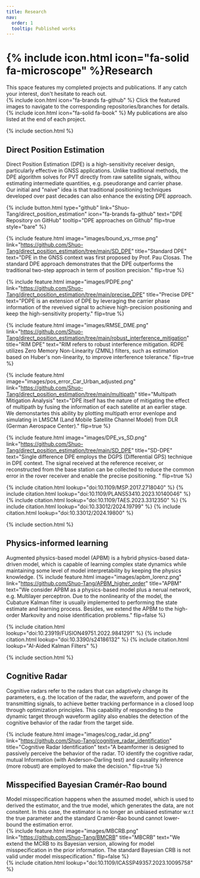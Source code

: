 ```yaml
---
title: Research
nav:
  order: 1
  tooltip: Published works
---
```


# {% include icon.html icon="fa-solid fa-microscope" %}Research

This space features my completed projects and publications. If any catch your interest, don't hesitate to reach out.  
{%
  include icon.html
  icon="fa-brands fa-github"
%}
Click the featured images to navigate to the corresponding repositories/branches for details.  
{%
  include icon.html
  icon="fa-solid fa-book"
%}
My publications are also listed at the end of each project.

{% include section.html %}

## Direct Position Estimation 
Direct Position Estimation (DPE) is a high-sensitivity receiver design, particularly effective in GNSS applications. Unlike traditional methods, the DPE algorithm solves for PVT directly from raw satellite signals, withou estimating intermediate quantities, e.g. pseudorange and carrier phase.  
Our initial and "naive" idea is that traditional positioning techniques developed over past decades can also enhance the existing DPE approach.  

{%
  include button.html
  type="github"
  link="Shuo-Tang/direct_position_estimation"
  icon="fa-brands fa-github"
  text="DPE Repository on GitHub"
  tooltip="DPE approaches on Github"
  flip=true
  style="bare"
 %}

{%
  include feature.html
  image="images/bound_vs_rmse.png"
  link="https://github.com/Shuo-Tang/direct_position_estimation/tree/main/SD_DPE"
  title="Standard DPE"
  text="DPE in the GNSS context was first proposed by Prof. Pau Closas. The standard DPE approach demonstrates that the DPE outperforms the traditional two-step approach in term of position precision."
  flip=true
%}

{%
  include feature.html
  image="images/PDPE.png"
  link="https://github.com/Shuo-Tang/direct_position_estimation/tree/main/precise_DPE"
  title="Precise DPE"
  text="PDPE is an extension of DPE by leveraging the carrier phase information of the reveived signal to achieve high-precision positioning and keep the high-sensitivity property."
  flip=true
%}

{%
  include feature.html
  image="images/RMSE_DME.png"
  link="https://github.com/Shuo-Tang/direct_position_estimation/tree/main/robust_interference_mitigation"
  title="RIM DPE"
  text="RIM refers to robust interference mitigation. RDPE utilizes Zero Memory Non-Linearity (ZMNL) filters, such as estimation based on Huber's non-linearity, to improve interference tolerance."
  flip=true
%}

{%
  include feature.html
  image="images/pos_error_Car_Urban_adjusted.png"
  link="https://github.com/Shuo-Tang/direct_position_estimation/tree/main/multipath"
  title="Multipath Mitigation Analysis"
  text="DPE itself has the nature of mitigating the effect of multipath by fusing the information of each satellite at an earlier stage. We demonstartes this ability by plotting multipath error evenlope and simulating in LMSCM (Land Mobile Satellite Channel Model) from DLR (German Aerospace Center)."
  flip=true
%}

{%
  include feature.html
  image="images/DPE_vs_SD.png"
  link="https://github.com/Shuo-Tang/direct_position_estimation/tree/main/SD_DPE"
  title="SD-DPE"
  text="Single difference DPE employs the DGPS (Differential GPS) technique in DPE context. The signal received at the reference receiver, or reconstructed from the base station can be collected to reduce the common error in the rover receiver and enable the precise positioning. "
  flip=true
%}

{%
  include citation.html
  lookup="doi:10.1109/MSP.2017.2718040"
%}
{%
  include citation.html
  lookup="doi:10.1109/PLANS53410.2023.10140046"
%}
{%
  include citation.html
  lookup="doi:10.1109/TAES.2023.3312350"
%}
{%
  include citation.html
  lookup="doi:10.33012/2024.19799"
%}
{%
  include citation.html
  lookup="doi:10.33012/2024.19800"
%}

{% include section.html %}
## Physics-informed learning
Augmented physics-based model (APBM) is a hybrid physics-based data-driven model, which is capable of learning complex state dynamics while maintaining some level of model interpretability by keeping the physics knowledge.
{%
  include feature.html
  image="images/apbm_lorenz.png"
  link="https://github.com/Shuo-Tang/APBM_higher_order"
  title="APBM"
  text="We consider APBM as a physics-based model plus a nerual network, e.g. Multilayer perceptron. Due to the nonlinearity of the model, the Cubature Kalman filter is usually implemented to performing the state estimate and learning process. Besides, we extend the APBM to the high-order Markovity and noise identification problems."
  flip=false
%} 

{%
  include citation.html
  lookup="doi:10.23919/FUSION49751.2022.9841291"
%}
{%
  include citation.html
  lookup="doi:10.3390/s24186132"
%}
{%
  include citation.html
  lookup="AI-Aided Kalman Filters"
%}

{% include section.html %}
## Cognitive Radar
Cognitive radars refer to the radars that can adaptively change its parameters, e.g. the location of the radar, the waveform, and power of the transmitting signals, to achieve better tracking performance in a closed loop through optimization principles. 
This capability of responding to the dynamic target through waveform agility also enables the detection of the cognitive behavior of the radar from the target side.

{%
  include feature.html
  image="images/cog_radar_id.png"
  link="https://github.com/Shuo-Tang/cognitive_radar_identification"
  title="Cognitive Radar Identification"
  text="A beamformer is designed to passively perceive the behavior of the radar. TO identify the cognitive radar, mutual Information (with Anderson–Darling test) and causality inference (more robust) are employed to make the decision."
  flip=true
%}  

## Misspecified Bayesian Cramér-Rao bound
Model misspecification happens when the assumed model, which is used to derived the estimator, and the true model, which generates the data, are not consitent. In this case, the estimator is no longer an unbiased estimator w.r.t the true parameter and the standard Cramér-Rao bound cannot lower-bound the estimation error.  
{%
  include feature.html
  image="images/MBCRB.png"
  link="https://github.com/Shuo-Tang/BMCRB"
  title="MBCRB"
  text="We extend the MCRB to its Bayesian version, allowing for model misspecification in the prior information. The standard Bayesian CRB is not valid under model misspecification."
  flip=false
%}  
{%
  include citation.html
  lookup="doi:10.1109/ICASSP49357.2023.10095758"
%}


